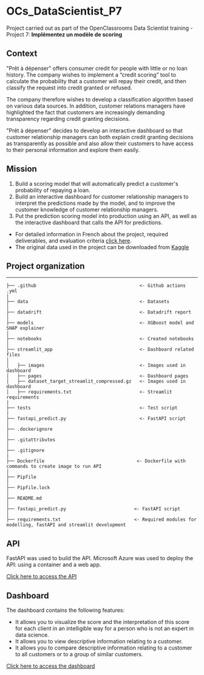 # OCs_DataScientist_P7
Project carried out as part of the OpenClassrooms Data Scientist training - Project 7: __Implémentez un modèle de scoring__

## **Context**

"Prêt à dépenser" offers consumer credit for people with little or no loan history.  The company wishes to implement a “credit scoring” tool to calculate the probability that a customer will repay their credit, and then classify the request into credit granted or refused.

The company therefore wishes to develop a classification algorithm based on various data sources. In addition, customer relations managers have highlighted the fact that customers are increasingly demanding transparency regarding credit granting decisions. 

"Prêt à dépenser" decides to develop an interactive dashboard so that customer relationship managers can both explain credit granting decisions as transparently as possible and also allow their customers to have access to their personal information and explore them easily.

## **Mission**

1. Build a scoring model that will automatically predict a customer's probability of repaying a loan.
2. Build an interactive dashboard for customer relationship managers to interpret the predictions made by the model, and to improve the customer knowledge of customer relationship managers.
3. Put the prediction scoring model into production using an API, as well as the interactive dashboard that calls the API for predictions.

* For detailed information in French about the project, required deliverables, and evaluation criteria [click here](https://drive.google.com/file/d/1kiqlS2SoUQB9ncG0wrmKFuKfOJxZQVk7/view?usp=sharing).
* The original data used in the project can be downloaded from [Kaggle](https://www.kaggle.com/c/home-credit-default-risk/data)

## **Project organization**

------------

    ├── .github                                      <- Github actions .yml
    │
    ├── data                                         <- Datasets
    │
    ├── datadrift                                    <- Datadrift report
    │
    ├── models                                       <- XGBoost model and SHAP explainer
    │
    ├── notebooks                                    <- Created notebooks
    │
    ├── streamlit_app                                <- Dashboard related files
    │
    │   ├── images                                   <- Images used in dashboard
    │   ├── pages                                    <- Dashboard pages
    |   ├── dataset_target_streamlit_compressed.gz   <- Images used in dashboard
    │   ├── requirements.txt                         <- Streamlit requirements
    |
    ├── tests                                        <- Test script 
    |
    ├── fastapi_predict.py                           <- FastAPI script  
    │
    ├── .dockerignore           
    │
    ├── .gitattributes          
    │
    ├── .gitignore      
    |
    ├── Dockerfile                                  <- Dockerfile with commands to create image to run API  
    │
    ├── Pipfile           
    │
    ├── Pipfile.lock          
    │
    ├── README.md      
    │
    ├── fastapi_predict.py                         <- FastAPI script
    │
    ├── requirements.txt                           <- Required modules for modelling, fastAPI and streamlit development

## **API**

FastAPI was used to build the API. Microsoft Azure was used to deploy the API: using a container and a web app. 

[Click here to access the API](https://fastapilaisar.azurewebsites.net/docs)

## **Dashboard**

The dashboard contains the following features:

- It allows you to visualize the score and the interpretation of this score for each client in an intelligible way for a person who is not an expert in data science.
- It allows you to view descriptive information relating to a customer.
- It allows you to compare descriptive information relating to a customer to all customers or to a group of similar customers.

[Click here to access the dashboard](https://laisar.streamlit.app/)




